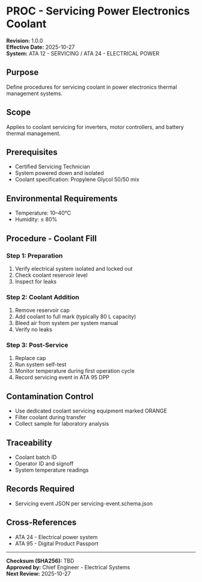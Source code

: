 # PROC - Servicing Power Electronics Coolant
**Revision:** 1.0.0  
**Effective Date:** 2025-10-27  
**System:** ATA 12 - SERVICING / ATA 24 - ELECTRICAL POWER  

## Purpose
Define procedures for servicing coolant in power electronics thermal management systems.

## Scope
Applies to coolant servicing for inverters, motor controllers, and battery thermal management.

## Prerequisites
* Certified Servicing Technician
* System powered down and isolated
* Coolant specification: Propylene Glycol 50/50 mix

## Environmental Requirements
* Temperature: 10–40°C
* Humidity: ≤ 80%

## Procedure - Coolant Fill

### Step 1: Preparation
1. Verify electrical system isolated and locked out
2. Check coolant reservoir level
3. Inspect for leaks

### Step 2: Coolant Addition
1. Remove reservoir cap
2. Add coolant to full mark (typically 80 L capacity)
3. Bleed air from system per system manual
4. Verify no leaks

### Step 3: Post-Service
1. Replace cap
2. Run system self-test
3. Monitor temperature during first operation cycle
4. Record servicing event in ATA 95 DPP

## Contamination Control
* Use dedicated coolant servicing equipment marked ORANGE
* Filter coolant during transfer
* Collect sample for laboratory analysis

## Traceability
* Coolant batch ID
* Operator ID and signoff
* System temperature readings

## Records Required
* Servicing event JSON per servicing-event.schema.json

## Cross-References
* ATA 24 - Electrical power system
* ATA 95 - Digital Product Passport

---
**Checksum (SHA256):** TBD  
**Approved by:** Chief Engineer - Electrical Systems  
**Next Review:** 2025-10-27
